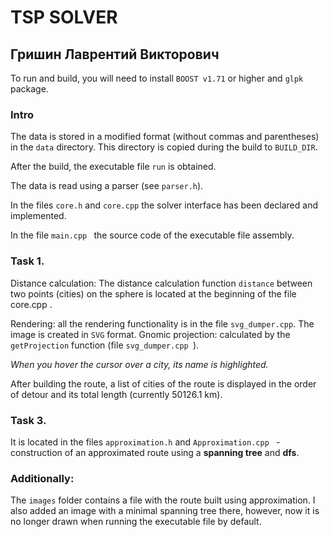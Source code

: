 # TSP SOLVER
## Гришин Лаврентий Викторович

To run and build, you will need to install `BOOST v1.71` or higher and `glpk` package.

### Intro
The data is stored in a modified format (without commas and parentheses) in the `data` directory. This directory is copied during the build to `BUILD_DIR`.

After the build, the executable file `run` is obtained.

The data is read using a parser (see `parser.h`).

In the files `core.h` and `core.cpp` the solver interface has been declared and implemented.

In the file `main.cpp ` the source code of the executable file assembly.

### Task 1.
Distance calculation: The distance calculation function `distance` between two points (cities) on the sphere is located at the beginning of the file core.cpp .

Rendering: all the rendering functionality is in the file `svg_dumper.cpp`. The image is created in `SVG` format.
Gnomic projection: calculated by the `getProjection` function (file `svg_dumper.cpp `).

*When you hover the cursor over a city, its name is highlighted.*

After building the route, a list of cities of the route is displayed in the order of detour and its total length (currently 50126.1 km).

### Task 3.
It is located in the files `approximation.h` and `Approximation.cpp ` - construction of an approximated route using a **spanning tree** and **dfs**.

### Additionally:
The `images` folder contains a file with the route built using approximation. I also added an image with a minimal spanning tree there, however, now it is no longer drawn when running the executable file by default.